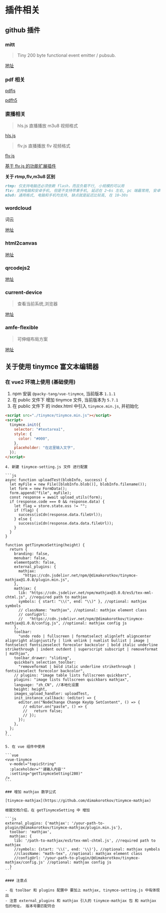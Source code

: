 # 插件相关

## github 插件

### mitt

> Tiny 200 byte functional event emitter / pubsub.

[地址](https://github.com/developit/mitt)

### pdf 相关

[pdfjs](https://github.com/mozilla/pdf.js)

[pdfh5](https://github.com/gjTool/pdfh5)

### 直播相关

> hls.js 直播播放 m3u8 视频格式

[hls.js](https://github.com/video-dev/hls.js)

> flv.js 直播播放 flv 视频格式

[flv.js](https://github.com/bilibili/flv.js)

[基于 flv.js 的功能扩展插件](https://github.com/shady-xia/flvExtend)

**关于 rtmp,flv,m3u8 区别**

```md
rtmp: 仅支持电脑还必须依赖 flash，而且负载不行, 小规模的可以用
flv: 支持电脑和安卓手机, 但是不支持苹果手机, 延迟在 2~6s 左右, pc 端最常用, 安卓手机网页版需要依赖 flv.js 进行解码, 有一定的失败率, 苹果压根就不支持
m3u8: 通用格式, 电脑和手机均支持, 缺点就是延迟比较高, 在 10~30s
```

### wordcloud

词云

[地址](https://github.com/timdream/wordcloud2.js)

### html2canvas

[地址](https://github.com/niklasvh/html2canvas)

### qrcodejs2

[地址](https://www.npmjs.com/package/qrcodejs2)

### current-device

> 查看当前系统,浏览器

[地址](https://github.com/matthewhudson/current-device)

### amfe-flexible

> 可伸缩布局方案

[地址](https://www.npmjs.com/package/amfe-flexible)

## 关于使用 tinymce 富文本编辑器

### 在 vue2 环境上使用 (基础使用)

1. npm 安装 `@packy-tang/vue-tinymce`, 当前版本 `1.1.1`
2. 在 public 文件下 增加 tinymce 文件, 当前版本为 `5.7.1`
3. 在 public 文件下 的 index.html 中引入 `tinymce.min.js`, 并初始化

```html
<script src="./tinymce/tinymce.min.js"></script>
<script>
  tinymce.init({
    selector: "#textarea1",
    style: {
      color: "#000",
    },
    placeholder: "在这里输入文字",
  });
</script>
```

````
4. 新建 tinymce-setting.js 文件 进行配置

```js
async function uploadTest(blobInfo, success) {
  let myFile = new File([blobInfo.blob()], blobInfo.filename());
  let form = new FormData();
  form.append("file", myFile);
  const response = await upload_utils(form);
  if (response.code === 0 && response.data) {
    let flag = store.state.oss != "";
    if (flag) {
      success(isCdn(response.data.fileUrl));
    } else {
      success(isCdn(response.data.data.fileUrl));
    }
  }
}

function getTinymceSetting(height) {
  return {
    branding: false,
    menubar: false,
    elementpath: false,
    external_plugins: {
      mathjax:
        "https://cdn.jsdelivr.net/npm/@dimakorotkov/tinymce-mathjax@1.0.8/plugin.min.js",
    },
    mathjax: {
      lib: "https://cdn.jsdelivr.net/npm/mathjax@3.0.0/es5/tex-mml-chtml.js", //required path to mathjax
      symbols: { start: "\\(", end: "\\)" }, //optional: mathjax symbols
      // className: "mathjax", //optional: mathjax element class
      // configUrl:
      //   "https://cdn.jsdelivr.net/npm/@dimakorotkov/tinymce-mathjax@1.0.8/config.js", //optional: mathjax config js
    },
    toolbar:
      "undo redo | fullscreen | formatselect alignleft aligncenter alignright alignjustify | link unlink | numlist bullist | image | fontselect fontsizeselect forecolor backcolor | bold italic underline strikethrough | indent outdent | superscript subscript | removeformat | mathjax",
    toolbar_drawer: "sliding",
    quickbars_selection_toolbar:
      "removeformat | bold italic underline strikethrough | fontsizeselect forecolor backcolor",
    // plugins: "image table lists fullscreen quickbars",
    plugins: "image lists fullscreen quickbars mathjax",
    language: "zh_CN", //本地化设置
    height: height,
    images_upload_handler: uploadTest,
    init_instance_callback: (editor) => {
      editor.on("NodeChange Change KeyUp SetContent", () => {
        // editor.on("paste", () => {
        //   return false;
        // });
      });
    },
  };
}
```

5. 在 vue 组件中使用

```vue
<vue-tinymce
  v-model="topicString"
  :placeholder="'请输入内容'"
  :setting="getTinymceSetting(280)"
/>
```

### 增加 mathjax 数学公式

[tinymce-mathjax](https://github.com/dimakorotkov/tinymce-mathjax)

根据文档介绍，在 getTinymceSetting 中 增加

```js
external_plugins: {'mathjax': '/your-path-to-plugin/@dimakorotkov/tinymce-mathjax/plugin.min.js'},
  toolbar: 'mathjax',
  mathjax: {
    lib: '/path-to-mathjax/es5/tex-mml-chtml.js', //required path to mathjax
    //symbols: {start: '\\(', end: '\\)'}, //optional: mathjax symbols
    //className: "math-tex", //optional: mathjax element class
    //configUrl: '/your-path-to-plugin/@dimakorotkov/tinymce-mathjax/config.js' //optional: mathjax config js
  }
```

#### 注意点

- 在 toolbar 和 plugins 配置中 要加上 mathjax, tinymce-setting.js 中有体现出
- 注意 external_plugins 和 mathjax 引入的 tinymce-mathjax 包 和 mathjax 包的地址， 版本号要匹配符合
````
